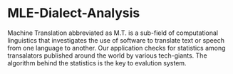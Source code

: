 # MLE-Dialect-Analysis
Machine Translation abbreviated as M.T. is a sub-field of computational linguistics that investigates the use of software to translate text or speech from one language to another. Our application checks for statistics among transalators published around the world by various tech-giants. The algorithm behind the statistics is the key to evalution system. 
